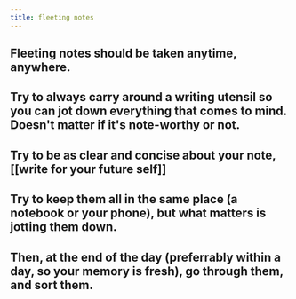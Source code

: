 ```yaml
---
title: fleeting notes
---
```


## Fleeting notes should be taken anytime, anywhere.
## Try to always carry around a writing utensil so you can jot down everything that comes to mind. Doesn't matter if it's note-worthy or not.
## Try to be as clear and concise about your note, [[write for your future self]]
## Try to keep them all in the same place (a notebook or your phone), but what matters is jotting them down.
## Then, at the end of the day (preferrably within a day, so your memory is fresh), go through them, and sort them.
